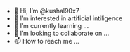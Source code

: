 - 👋 Hi, I’m @kushal90x7
- 👀 I’m interested in artificial intiligence
- 🌱 I’m currently learning ...
- 💞️ I’m looking to collaborate on ...
- 📫 How to reach me ...

<!---
kushal90x7/kushal90x7 is a ✨ special ✨ repository because its `README.md` (this file) appears on your GitHub profile.
You can click the Preview link to take a look at your changes.
--->
